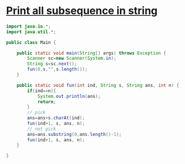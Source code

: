 # [Print all subsequence in string](https://www.pepcoding.com/resources/online-java-foundation/recursion-on-the-way-up/print-subsequence-official/ojquestion)
```java
import java.io.*;
import java.util.*;

public class Main {

    public static void main(String[] args) throws Exception {
        Scanner sc=new Scanner(System.in);
        String s=sc.next();
        fun(0,s,"",s.length());
    }

    public static void fun(int ind, String s, String ans, int n) {
        if(ind==n){
            System.out.println(ans);
            return;
        }
        // pick
        ans=ans+s.charAt(ind);
        fun(ind+1, s, ans, n);
        // not pick
        ans=ans.substring(0,ans.length()-1);
        fun(ind+1, s, ans, n);
    }

}
```